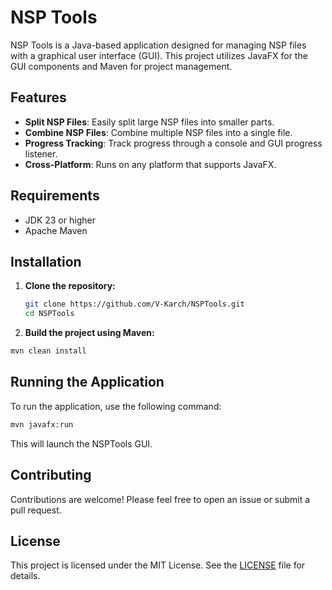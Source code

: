 # NSP Tools

NSP Tools is a Java-based application designed for managing NSP files with a graphical user interface (GUI). This project utilizes JavaFX for the GUI components and Maven for project management.

## Features

- **Split NSP Files**: Easily split large NSP files into smaller parts.
- **Combine NSP Files**: Combine multiple NSP files into a single file.
- **Progress Tracking**: Track progress through a console and GUI progress listener.
- **Cross-Platform**: Runs on any platform that supports JavaFX.

## Requirements

- JDK 23 or higher
- Apache Maven

## Installation

1. **Clone the repository:**
   ```bash
   git clone https://github.com/V-Karch/NSPTools.git
   cd NSPTools
   ```

2. **Build the project using Maven:**
  ```bash
  mvn clean install
  ```

## Running the Application
To run the application, use the following command:
```bash
mvn javafx:run
```
This will launch the NSPTools GUI.

## Contributing
Contributions are welcome! Please feel free to open an issue or submit a pull request.

## License
This project is licensed under the MIT License. See the [LICENSE](LICENSE) file for details.

